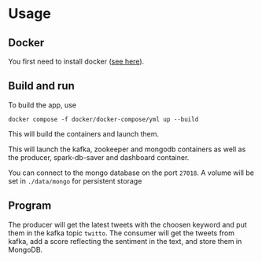 # Usage

## Docker
You first need to install docker ([see here](https://docs.docker.com/get-docker/)).

## Build and run

To build the app, use
```
docker compose -f docker/docker-compose/yml up --build
```

This will build the containers and launch them.

This will launch the kafka, zookeeper and mongodb containers as well as the producer, spark-db-saver and dashboard container.

You can connect to the mongo database on the port `27018`.
A volume will be set in `./data/mongo` for persistent storage 

## Program

The producer will get the latest tweets with the choosen keyword and put them in the kafka topic `twitto`.
The consumer will get the tweets from kafka, add a score reflecting the sentiment in the text, and store them in MongoDB. 